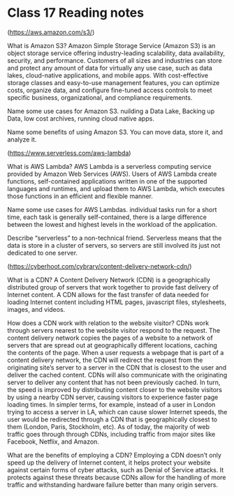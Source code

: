 # Class 17 Reading notes

(https://aws.amazon.com/s3/)

What is Amazon S3?
Amazon Simple Storage Service (Amazon S3) is an object storage service offering industry-leading scalability, data availability, security, and performance. Customers of all sizes and industries can store and protect any amount of data for virtually any use case, such as data lakes, cloud-native applications, and mobile apps. With cost-effective storage classes and easy-to-use management features, you can optimize costs, organize data, and configure fine-tuned access controls to meet specific business, organizational, and compliance requirements.
<br>

Name some use cases for Amazon S3.
nuilding a Data Lake, Backing up Data, low cost archives, running cloud native apps.
<br>

Name some benefits of using Amazon S3.
You can move data, store it, and analyze it.
<br>

(https://www.serverless.com/aws-lambda)

What is AWS Lambda?
AWS Lambda is a serverless computing service provided by Amazon Web Services (AWS). Users of AWS Lambda create functions, self-contained applications written in one of the supported languages and runtimes, and upload them to AWS Lambda, which executes those functions in an efficient and flexible manner.
<br>

Name some use cases for AWS Lambdas.
individual tasks run for a short time, each task is generally self-contained, there is a large difference between the lowest and highest levels in the workload of the application.
<br>

Describe “serverless” to a non-technical friend.
Serverless means that the data is store in a cluster of servers, so servers are still involved its just not dedicated to one server.
<br>

(https://cyberhoot.com/cybrary/content-delivery-network-cdn/)

What is a CDN?
A Content Delivery Network (CDN) is a geographically distributed group of servers that work together to provide fast delivery of Internet content. A CDN allows for the fast transfer of data needed for loading Internet content including HTML pages, javascript files, stylesheets, images, and videos.
<br>

How does a CDN work with relation to the website visitor?
CDNs work through servers nearest to the website visitor respond to the request. The content delivery network copies the pages of a website to a network of servers that are spread out at geographically different locations, caching the contents of the page. When a user requests a webpage that is part of a content delivery network, the CDN will redirect the request from the originating site’s server to a server in the CDN that is closest to the user and deliver the cached content. CDNs will also communicate with the originating server to deliver any content that has not been previously cached. In turn, the speed is improved by distributing content closer to the website visitors by using a nearby CDN server, causing visitors to experience faster page loading times. In simpler terms, for example, instead of a user in London trying to access a server in LA, which can cause slower Internet speeds, the user would be redirected through a CDN that is geographically closest to them (London, Paris, Stockholm, etc). As of today, the majority of web traffic goes through through CDNs, including traffic from major sites like Facebook, Netflix, and Amazon.
<br>

What are the benefits of employing a CDN?
Employing a CDN doesn’t only speed up the delivery of Internet content, it helps protect your website against certain forms of cyber attacks, such as Denial of Service attacks. It protects against these threats because CDNs allow for the handling of more traffic and withstanding hardware failure better than many origin servers. 

